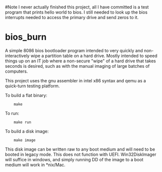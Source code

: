 #Note
I never actually finished this project, all I have committed is a test program that prints hello world to bios. I still needed to look up the bios interrupts needed to access the primary drive and send zeros to it.

# bios_burn
A simple 8086 bios bootloader program intended to very quickly and non-interactively wipe a partition table on a hard drive. Mostly intended to speed things up on an IT job where a non-secure "wipe" of a hard drive that takes seconds is desired, such as with the  manual imaging of large batches of computers.

This project uses the gnu assembler in intel x86 syntax and qemu as a quick-turn testing platform. 

To build a flat binary:  
```
    make
```
To run:
```
    make run  
```
To build a disk image:  
```
    make image  
```

This disk image can be written raw to any boot medium and will need to be booted in legacy mode. This does not function with UEFI. Win32DiskImager will suffice in windows, and simply running DD of the image to a boot medium will work in *nix/Mac.
